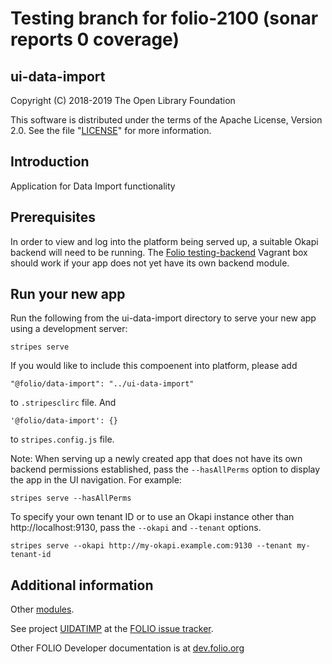 # Testing branch for folio-2100 (sonar reports 0 coverage)

## ui-data-import
Copyright (C) 2018-2019 The Open Library Foundation

This software is distributed under the terms of the Apache License, Version 2.0. See the file "[LICENSE](LICENSE)" for more information.

## Introduction

Application for Data Import functionality

## Prerequisites

In order to view and log into the platform being served up, a suitable Okapi backend will need to be running. The [Folio testing-backend](https://app.vagrantup.com/folio/boxes/testing-backend) Vagrant box should work if your app does not yet have its own backend module.

## Run your new app

Run the following from the ui-data-import directory to serve your new app using a development server:
```
stripes serve
```
If you would like to include this compoenent into platform, please add
```
"@folio/data-import": "../ui-data-import"
```
to `.stripesclirc` file.
And
```
'@folio/data-import': {}
```
to `stripes.config.js` file.

Note: When serving up a newly created app that does not have its own backend permissions established, pass the `--hasAllPerms` option to display the app in the UI navigation. For example:
```
stripes serve --hasAllPerms
```

To specify your own tenant ID or to use an Okapi instance other than http://localhost:9130, pass the `--okapi` and `--tenant` options.
```
stripes serve --okapi http://my-okapi.example.com:9130 --tenant my-tenant-id
```

## Additional information

Other [modules](https://dev.folio.org/source-code/#client-side).

See project [UIDATIMP](https://issues.folio.org/browse/UIDATIMP)
at the [FOLIO issue tracker](https://dev.folio.org/guidelines/issue-tracker).

Other FOLIO Developer documentation is at [dev.folio.org](https://dev.folio.org/)
